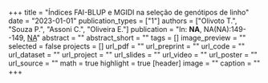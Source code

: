 +++
title = "Índices FAI-BLUP e MGIDI na seleção de genótipos de linho"
date = "2023-01-01"
publication_types = ["1"]
authors = ["Olivoto T.", "Souza P.", "Assoni C.", "Oliveira E."]
publication = "In: **NA**, NA(NA):149--149, [NA](NA)"
abstract = ""
abstract_short = ""
tags = []
image_preview = ""
selected = false
projects = []
url_pdf = ""
url_preprint = ""
url_code = ""
url_dataset = ""
url_project = ""
url_slides = ""
url_video = ""
url_poster = ""
url_source = ""
math = true
highlight = true
[header]
image = ""
caption = ""
+++
